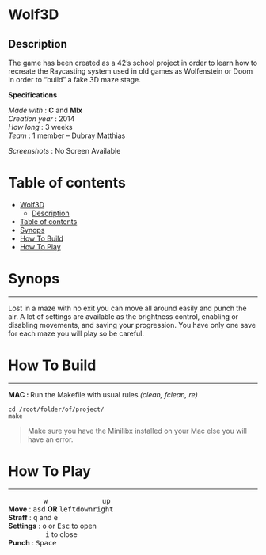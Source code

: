 <html>
<head>
<meta charset="utf-8">
<meta name="viewport" content="width=device-width, initial-scale=1.0">
<link rel="stylesheet" href="https://stackedit.io/res-min/themes/base.css" />
<script type="text/javascript" src="https://cdn.mathjax.org/mathjax/latest/MathJax.js?config=TeX-AMS_HTML"></script>
</head>
<body><div class="container"><h1 id="wolf3d"><strong>Wolf3D</strong></h1>



<h2 id="description">Description</h2>

<p>The game has been created as a 42’s school project in order to learn how to recreate the Raycasting system used in old games as Wolfenstein or Doom in order to “build” a fake 3D maze stage.</p>

<p><strong>Specifications</strong></p>

<p><em>Made with</em> : <strong>C</strong> and <strong>Mlx</strong> <br>
<em>Creation year</em> : 2014 <br>
<em>How long</em> : 3 weeks <br>
<em>Team</em> : 1 member – Dubray Matthias</p>

<p><em>Screenshots</em> : No Screen Available</p>

<h1 id="table-of-contents">Table of contents</h1>

<p><div class="toc">
<ul>
<li><a href="#wolf3d">Wolf3D</a><ul>
<li><a href="#description">Description</a></li>
</ul>
</li>
<li><a href="#table-of-contents">Table of contents</a></li>
<li><a href="#synops">Synops</a></li>
<li><a href="#how-to-build">How To Build</a></li>
<li><a href="#how-to-play">How To Play</a></li>
</ul>
</div>
</p>



<h1 id="synops">Synops</h1>

<hr>

<p>Lost in a maze with no exit you can move all around easily and punch the air. A lot of settings are available as the brightness control, enabling or disabling movements, and saving your progression. You have only one save for each maze you will play so be careful.</p>



<h1 id="how-to-build">How To Build</h1>

<hr>

<p><strong>MAC : </strong> Run the Makefile with usual rules <em>(clean, fclean, re)</em></p>

<pre><code>cd /root/folder/of/project/
make
</code></pre>

<blockquote>
  <p>Make sure you have the Minilibx installed on your Mac else you will have an error.</p>
</blockquote>



<h1 id="how-to-play">How To Play</h1>

<hr>

<p>&nbsp;&nbsp;&nbsp;&nbsp;&nbsp;&nbsp;&nbsp;&nbsp;&nbsp;&nbsp;&nbsp;&nbsp;&nbsp;&nbsp;&nbsp;&nbsp;&nbsp;&nbsp;<kbd>w</kbd>&nbsp;&nbsp;&nbsp;&nbsp;&nbsp;&nbsp;&nbsp;&nbsp;&nbsp;&nbsp;&nbsp;&nbsp;&nbsp;&nbsp;&nbsp;&nbsp;&nbsp;&nbsp;&nbsp;&nbsp;&nbsp;&nbsp;&nbsp;&nbsp;&nbsp;&nbsp;&nbsp;&nbsp;<kbd>up</kbd> <br>
<strong>Move</strong> : <kbd>a</kbd><kbd>s</kbd><kbd>d</kbd> <strong>OR</strong> <kbd>left</kbd><kbd>down</kbd><kbd>right</kbd> <br>
<strong>Straff</strong> : <kbd>q</kbd> and <kbd>e</kbd> <br>
<strong>Settings</strong> : <kbd>o</kbd> or <kbd>Esc</kbd> to open <br>
&nbsp;&nbsp;&nbsp;&nbsp;&nbsp;&nbsp;&nbsp;&nbsp;&nbsp;&nbsp;&nbsp;&nbsp;&nbsp;&nbsp;&nbsp;&nbsp;&nbsp;&nbsp;&nbsp;<kbd>i</kbd> to close <br>
<strong>Punch</strong> : <kbd>Space</kbd></p></div></body>
</html>

